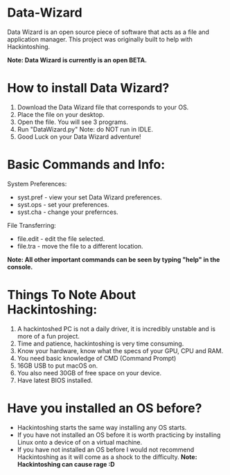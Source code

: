 # Data-Wizard
Data Wizard is an open source piece of software that acts as a file and application manager. This project was originally built to help with Hackintoshing.

**Note: Data Wizard is currently is an open BETA.**

# How to install Data Wizard?
1. Download the Data Wizard file that corresponds to your OS.
2. Place the file on your desktop.
3. Open the file. You will see 3 programs.
4. Run "DataWizard.py" Note: do NOT run in IDLE.
5. Good Luck on your Data Wizard adventure!

# Basic Commands and Info:
System Preferences:
- syst.pref - view your set Data Wizard preferences.
- syst.ops - set your preferences.
- syst.cha - change your prefernces.

File Transferring:
- file.edit - edit the file selected.
- file.tra - move the file to a different location.

**Note: All other important commands can be seen by typing "help" in the console.**

# Things To Note About Hackintoshing:
1. A hackintoshed PC is not a daily driver, it is incredibly unstable and is more of a fun project.
2. Time and patience, hackintoshing is very time consuming. 
3. Know your hardware, know what the specs of your GPU, CPU and RAM.
4. You need basic knowledge of CMD (Command Prompt)
5. 16GB USB to put macOS on.
6. You also need 30GB of free space on your device.
7. Have latest BIOS installed.

# Have you installed an OS before?

- Hackintoshing starts the same way installing any OS starts.
- If you have not installed an OS before it is worth practicing by installing Linux onto a device of on a virtual machine.
- If you have not installed an OS before I would not recommend Hackintoshing as it will come as a shock to the difficulty.
**Note: Hackintoshing can cause rage :D**
